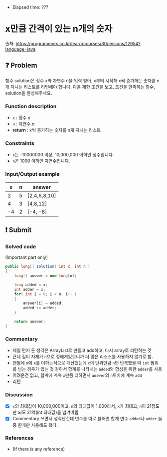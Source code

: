 - Elapsed time: ???

# x만큼 간격이 있는 n개의 숫자
출처: https://programmers.co.kr/learn/courses/30/lessons/12954?language=java

## :question: Problem
함수 solution은 정수 x와 자연수 n을 입력 받아, x부터 시작해 x씩 증가하는 숫자를 n개 지니는 리스트를 리턴해야 합니다. 다음 제한 조건을 보고, 조건을 만족하는 함수, solution을 완성해주세요.

### Function description
- `x` : 정수 x
- `n` : 자연수 n
- __return__ : x씩 증가하는 숫자를 n개 지니는 리스트

### Constraints
- `x`는 -10000000 이상, 10,000,000 이하인 정수입니다.
- `n`은 1000 이하인 자연수입니다.

### Input/Output example
| x   | n   | answer       |
| --- | --- | ------------ |
| 2   | 5   | [2,4,6,8,10] |
| 4   | 3   | [4,8,12]     |
| -4  | 2   | [-4, -8]     |

## :exclamation: Submit
### Solved code
(Important part only)
``` java
public long[] solution( int x, int n )
{
    long[] answer = new long[n];

    long added = x;
    int adder = x;
    for( int i = 0; i < n; i++ )
    {
        answer[i] = added;
        added += adder;
    }

    return answer;
}
```

### Commentary
- 제일 먼저 든 생각은 ArrayList로 만들고 add하고, 다시 array로 리턴하는 것
- 근데 길이 자체가 `n`으로 정해져있으니까 더 많은 리소스를 사용하지 않기로 함.
- 맨첨에 x에 x를 더하는식으로 계산했는데 `x`의 단위만큼 `n`번 반복했을 때 `int` 범위를 넘는 경우가 있는 것 같아서 합계를 나타내는 `added`와 합성을 위한 `adder`를 사용
- 어려운건 없고, 합계에 계속 `x`만큼 더하면서 `answer`의 `n`위치에 계속 `add`
- 리턴

### Discussion
- [x] `x`의 최대값이 10,000,000이고, `n`의 최대값이 1,000라서, `x`가 최대고, `n`이 21정도만 되도 21억(int 최대값)을 넘겨버림
- [x] Commentary 쓰면서 생각난건데 변수를 따로 쓸꺼면 합계 변수 `added`나 `adder` 둘 중 한개만 사용해도 됐다.

### References
- (If there is any reference)